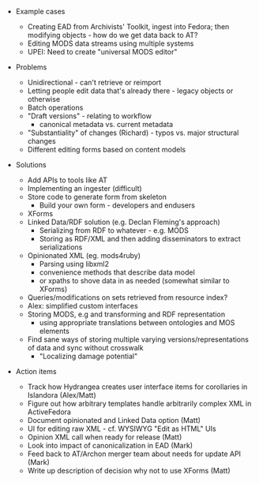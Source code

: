 * Example cases
	* Creating EAD from Archivists' Toolkit, ingest into Fedora; then modifying objects - how do we get data back to AT?
	* Editing MODS data streams using multiple systems
	* UPEI: Need to create "universal MODS editor"

* Problems
	* Unidirectional - can't retrieve or reimport
	* Letting people edit data that's already there - legacy objects or otherwise
	* Batch operations
	* "Draft versions" - relating to workflow
		* canonical metadata vs. current metadata
	* "Substantiality" of changes (Richard) - typos vs. major structural changes
	* Different editing forms based on content models

* Solutions
	* Add APIs to tools like AT
	* Implementing an ingester (difficult)
	* Store code to generate form from skeleton
		* Build your own form - developers and endusers
	* XForms
	* Linked Data/RDF solution (e.g. Declan Fleming's approach)
		* Serializing from RDF to whatever - e.g. MODS
		* Storing as RDF/XML and then adding disseminators to extract serializations
	* Opinionated XML (eg. mods4ruby)
		* Parsing using libxml2
		* convenience methods that describe data model
		* or xpaths to shove data in as needed (somewhat similar to XForms)
	* Queries/modifications on sets retrieved from resource index?
	* Alex: simplified custom interfaces
	* Storing MODS, e.g and transforming and RDF representation
		* using appropriate translations between ontologies and MOS elements
	* Find sane ways of storing multiple varying versions/representations of data and sync without crosswalk
		* "Localizing damage potential"
	
* Action items
	* Track how Hydrangea creates user interface items for corollaries in Islandora (Alex/Matt)
	* Figure out how arbitrary templates handle arbitrarily complex XML in ActiveFedora
    * Document opinionated and Linked Data option (Matt)
	* UI for editing raw XML - cf. WYSIWYG "Edit as HTML" UIs
	* Opinion XML call when ready for release (Matt)
	* Look into impact of canonicalization in EAD (Mark)
	* Feed back to AT/Archon merger team about needs for update API (Mark)
	* Write up description of decision why not to use XForms (Matt)
	